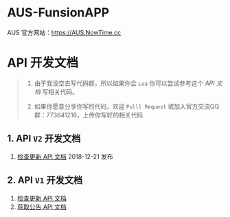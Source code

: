 # AUS-FunsionAPP
AUS 官方网站：https://AUS.NowTime.cc

# API 开发文档
> 1. 由于我没空去写代码额，所以如果你会 `Lua` 你可以尝试参考这个 *API 文档* 写相关代码。
>
> 2. 如果你愿意分享你写的代码，欢迎 `Pulll Request` 或加入官方交流QQ群：773641216，上传你写好的相关代码

## 1. API `V2` 开发文档
 1. [检查更新 API 文档](/V2/API_UPDATE.md) 2018-12-21 发布

## 2. API `V1` 开发文档
 1. [检查更新 API 文档](/V1/API_POST.md)
 2. [获取公告 API 文档](API_UPDATE.md)
